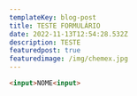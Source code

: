 ```yaml
---
templateKey: blog-post
title: TESTE FORMULÁRIO
date: 2022-11-13T12:54:28.532Z
description: TESTE
featuredpost: true
featuredimage: /img/chemex.jpg
---
```

```html
<input>NOME<input>
```